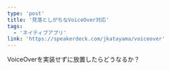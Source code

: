```yaml
---
type: 'post'
title: '見落としがちなVoiceOver対応'
tags:
  - 'ネイティブアプリ'
link: 'https://speakerdeck.com/jkatayama/voiceover'
---
```

VoiceOverを実装せずに放置したらどうなるか？